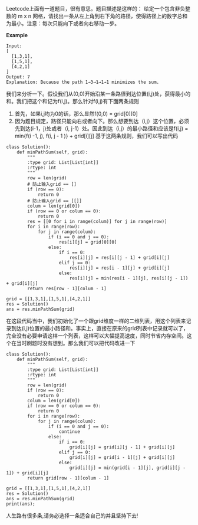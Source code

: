 
Leetcode上面有一道题目，很有意思。题目描述是这样的：
给定一个包含非负整数的 m x n 网格，请找出一条从左上角到右下角的路径，使得路径上的数字总和为最小。注意：每次只能向下或者向右移动一步。

**Example**
```
Input:
[
  [1,3,1],
  [1,5,1],
  [4,2,1]
]
Output: 7
Explanation: Because the path 1→3→1→1→1 minimizes the sum.
```
我们来分析一下。假设我们从(0,0)开始沿某一条路径到达位置(i,j)处，获得最小的和。我们把这个和记为f(i,j)。那么针对f(i,j)有下面两条规则
1. 首先，如果i,j均为0的话，那么显然f(0,0) = grid[0][0]
2. 因为题目规定，路径只能向右或者向下。那么想要到达（i,j）这个位置，必须先到达(i-1，j)处或者（i, j-1）处。因此到达（i,j）的最小路径和应该是f(i,j) = min{f(i -1, j), f(i, j - 1 )} + grid[i][j]
基于这两条规则，我们可以写出代码

```
class Solution():
    def minPathSum(self, grid):
        """
        :type grid: List[List[int]]
        :rtype: int
        """
        row = len(grid)
        # 防止输入grid == []
        if (row == 0):
            return 0    
        # 防止输入grid == [[]]
        colum = len(grid[0])
        if (row == 0 or colum == 0):
            return 0
        res = [[0 for i in range(colum)] for j in range(row)] 
        for i in range(row):
            for j in range(colum):
                if (i == 0 and j == 0):
                    res[i][j] = grid[0][0]
                else:
                    if i == 0:
                        res[i][j] = res[i][j - 1] + grid[i][j]
                    elif j == 0:
                        res[i][j] = res[i - 1][j] + grid[i][j]
                    else:
                        res[i][j] = min(res[i - 1][j], res[i][j - 1]) + grid[i][j]
        return res[row - 1][colum - 1]

grid = [[1,3,1],[1,5,1],[4,2,1]]
res = Solution()
ans = res.minPathSum(grid)
```
在这段代码当中，我们初始化了一个跟grid维度一样的二维列表，用这个列表来记录到达(i,j)位置的最小路径和。事实上，直接在原来的grid列表中记录就可以了，完全没有必要申请这样一个列表，这样可以大幅提高速度，同时节省内存空间。这个在当时刷题时没有想到。那么我们可以把代码改进一下


```
class Solution():
    def minPathSum(self, grid):
        """
        :type grid: List[List[int]]
        :rtype: int
        """
        row = len(grid)
        if (row == 0):
            return 0    
        colum = len(grid[0])
        if (row == 0 or colum == 0):
            return 0 
        for i in range(row):
            for j in range(colum):
                if (i == 0 and j == 0):
                    continue
                else:
                    if i == 0:
                        grid[i][j] = grid[i][j - 1] + grid[i][j]
                    elif j == 0:
                        grid[i][j] = grid[i - 1][j] + grid[i][j]
                    else:
                        grid[i][j] = min(grid[i - 1][j], grid[i][j - 1]) + grid[i][j]
        return grid[row - 1][colum - 1]

grid = [[1,3,1],[1,5,1],[4,2,1]]
res = Solution()
ans = res.minPathSum(grid)
print(ans);        
```


人生路有很多条,请务必选择一条适合自己的并且坚持下去!